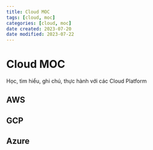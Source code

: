 ```yaml
---
title: Cloud MOC
tags: [cloud, moc]
categories: [cloud, moc]
date created: 2023-07-20
date modified: 2023-07-22
---
```


# Cloud MOC

Học, tìm hiểu, ghi chú, thực hành với các Cloud Platform

## AWS

## GCP

## Azure
